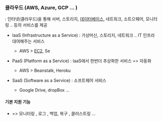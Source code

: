 ### 클라우드 (AWS, Azure, GCP ... )
: 인터넷(클라우드)을 통해 서버, 스토리지, [데이터베이스](./RDS.md), 네트워크, 소트으웨어, 모니터링 .. 등의 서비스를 제공
- IaaS (Infrastructure as a Service)
: 가상머신, 스토리지, 네트워크 .. IT 인프라 대여해주는 서비스
  *  AWS > [EC2](./EC2.md), Se

- PaaS (Platform as a Service)
: IaaS에서 한번더 추상화한 서비스 => 자동화
  * AWS > Beanstalk, Heroku

- SaaS (Software as a Service)
: 소프트웨어 서비스 
  * Google Drive, dropBox ... 


 #### 기본 지원 기능 
 -  => 모니터링 , 로그 , 백업, 복구 , 클러스트링 ... 